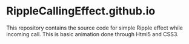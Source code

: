 # RippleCallingEffect.github.io
This repository contains the source code for simple Ripple effect while incoming call.
This is basic animation done through Html5 and CSS3.
